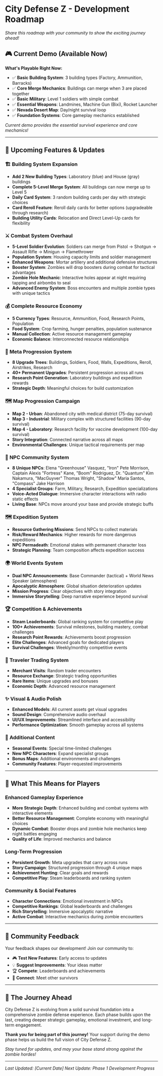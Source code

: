 # City Defense Z - Development Roadmap

*Share this roadmap with your community to show the exciting journey ahead!*

## 🎮 Current Demo (Available Now)

**What's Playable Right Now:**
- ✅ **Basic Building System**: 3 building types (Factory, Ammunition, Barracks)
- ✅ **Core Merge Mechanics**: Buildings can merge when 3 are placed together
- ✅ **Basic Military**: Level 1 soldiers with simple combat
- ✅ **Essential Weapons**: Landmines, Machine Gun (Bixi), Rocket Launcher
- ✅ **Nevada Desert Map**: Day/night survival loop
- ✅ **Foundation Systems**: Core gameplay mechanics established

*Current demo provides the essential survival experience and core mechanics!*

---

## 🚀 Upcoming Features & Updates

### 🏗️ **Building System Expansion**
- **Add 2 New Building Types**: Laboratory (blue) and House (gray) buildings
- **Complete 5-Level Merge System**: All buildings can now merge up to Level 5
- **Daily Card System**: 3 random building cards per day with strategic choices
- **Card Reroll Feature**: Reroll daily cards for better options (upgradeable through research)
- **Building Utility Cards**: Relocation and Direct Level-Up cards for flexibility

### ⚔️ **Combat System Overhaul**
- **5-Level Soldier Evolution**: Soldiers can merge from Pistol → Shotgun → Assault Rifle → Minigun → Flamethrower
- **Population System**: Housing capacity limits and soldier management
- **Enhanced Weapons**: Mortar artillery and additional defensive structures
- **Booster System**: Zombies will drop boosters during combat for tactical advantages
- **Zombie Hole Mechanic**: Interactive holes appear at night requiring tapping and airbombs to seal
- **Advanced Enemy System**: Boss encounters and multiple zombie types with unique tactics

### 💰 **Complete Resource Economy**
- **5 Currency Types**: Resource, Ammunition, Food, Research Points, Population
- **Food System**: Crop farming, hunger penalties, population sustenance
- **Manual Collection**: Active resource management gameplay
- **Economic Balance**: Interconnected resource relationships

### 🔬 **Meta Progression System**
- **8 Upgrade Trees**: Buildings, Soldiers, Food, Walls, Expeditions, Reroll, Airstrikes, Research
- **40+ Permanent Upgrades**: Persistent progression across all runs
- **Research Point Generation**: Laboratory buildings and expedition rewards
- **Strategic Depth**: Meaningful choices for build customization

### 🗺️ **Map Progression Campaign**
- **Map 2 - Urban**: Abandoned city with medical district (75-day survival)
- **Map 3 - Industrial**: Military complex with structured facilities (90-day survival)
- **Map 4 - Laboratory**: Research facility for vaccine development (100-day survival)
- **Story Integration**: Connected narrative across all maps
- **Environmental Challenges**: Unique tactical requirements per map

### 👥 **NPC Community System**
- **8 Unique NPCs**: Elena "Greenhouse" Vasquez, "Iron" Pete Morrison, Captain Alexis "Fortress" Kane, "Boom" Rodriguez, Dr. "Quantum" Kim Nakamura, "MacGuyver" Thomas Wright, "Shadow" Maria Santos, "Compass" Jake Harrison
- **4 Specialist Groups**: Farm, Military, Research, Expedition specializations
- **Voice-Acted Dialogue**: Immersive character interactions with radio static effects
- **Living Base**: NPCs move around your base and provide strategic buffs

### 🗺️ **Expedition System**
- **Resource Gathering Missions**: Send NPCs to collect materials
- **Risk/Reward Mechanics**: Higher rewards for more dangerous expeditions
- **NPC Permadeath**: Emotional stakes with permanent character loss
- **Strategic Planning**: Team composition affects expedition success

### 🌍 **World Events System**
- **Dual NPC Announcements**: Base Commander (tactical) + World News Speaker (atmosphere)
- **Apocalyptic Atmosphere**: Global situation deterioration updates
- **Mission Progress**: Clear objectives with story integration
- **Immersive Storytelling**: Deep narrative experience beyond survival

### 🏆 **Competition & Achievements**
- **Steam Leaderboards**: Global ranking system for competitive play
- **100+ Achievements**: Survival milestones, building mastery, combat challenges
- **Research Point Rewards**: Achievements boost progression
- **Elite Challenges**: Advanced goals for dedicated players
- **Survival Challenges**: Weekly/monthly competitive events

### 📱 **Traveler Trading System**
- **Merchant Visits**: Random trader encounters
- **Resource Exchange**: Strategic trading opportunities
- **Rare Items**: Unique upgrades and bonuses
- **Economic Depth**: Advanced resource management

### ✨ **Visual & Audio Polish**
- **Enhanced Models**: All current assets get visual upgrades
- **Sound Design**: Comprehensive audio overhaul
- **UI/UX Improvements**: Streamlined interface and accessibility
- **Performance Optimization**: Smooth gameplay across all systems

### 🎲 **Additional Content**
- **Seasonal Events**: Special time-limited challenges
- **New NPC Characters**: Expand specialist groups
- **Bonus Maps**: Additional environments and challenges
- **Community Features**: Player-requested improvements

---

## 🎯 **What This Means for Players**

### **Enhanced Gameplay Experience**
- **More Strategic Depth**: Enhanced building and combat systems with interactive elements
- **Better Resource Management**: Complete economy with meaningful choices
- **Dynamic Combat**: Booster drops and zombie hole mechanics keep night battles engaging
- **Quality of Life**: Improved mechanics and balance

### **Long-Term Progression**
- **Persistent Growth**: Meta upgrades that carry across runs
- **Story Campaign**: Structured progression through 4 unique maps
- **Achievement Hunting**: Clear goals and rewards
- **Competitive Play**: Steam leaderboards and ranking system

### **Community & Social Features**
- **Character Connections**: Emotional investment in NPCs
- **Competitive Rankings**: Global leaderboards and challenges
- **Rich Storytelling**: Immersive apocalyptic narrative
- **Active Combat**: Interactive mechanics during zombie encounters

---

## 💬 **Community Feedback**

Your feedback shapes our development! Join our community to:
- 🎮 **Test New Features**: Early access to updates
- 💡 **Suggest Improvements**: Your ideas matter
- 🏆 **Compete**: Leaderboards and achievements
- 🤝 **Connect**: Meet other survivors

---

## 🎊 **The Journey Ahead**

City Defense Z is evolving from a solid survival foundation into a comprehensive zombie defense experience. Each phase builds upon the last, creating deeper strategic gameplay, emotional investment, and long-term engagement.

**Thank you for being part of this journey!** Your support during the demo phase helps us build the full vision of City Defense Z.

*Stay tuned for updates, and may your base stand strong against the zombie hordes!*

---

*Last Updated: [Current Date]*
*Next Update: Phase 1 Development Progress* 